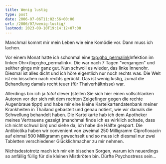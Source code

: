```yaml
---
title: Wenig lustig
type: post
date: 2006-07-06T11:02:56+00:00
url: /2006/07/wenig-lustig/
lastmod: 2023-09-10T19:14:12+07:00
---
```

Manchmal kommt mir mein Leben wie eine Komödie vor. Dann muss ich lachen.

Vor einem Monat hatte ich schonmal eine <txp:gho_permalink>Infektion im linken Ohr</txp:gho_permalink>. Die war nach 7 Tagen "vergangen" und seither gings mir ganz gut. Nun schwoll es wieder, das linke Innenohr. Diesmal ist alles dicht und ich höre eigentlich nur noch rechts was. Die Welt ist ein bisschen nach rechts gerückt. Das ist wenig lustig, zumal die Behandlung damals recht teuer (für Thaiverhältnisse) war.

Allerdings bin ich ja _total_ clever (stellen Sie sich hier einen vollschlanken Autoren vor der sich mit dem rechten Zeigefinger gegen die rechte Augenbraue tippt) und habe mir eine kleine Karteikartendatenbank meiner Krankheiten in Thailand gebastelt und genau notiert, wie wir damals die Schwellung behandelt haben. Die Karteikarte hab ich dem Apotheker meines Vertrauens gezeigt (manchmal finde ich es wirklich schade, dass ich nicht schwul bin) und siehe da, ich habe die Hälfte gespart. Die Antibiotika haben wir convenient von zweimal 250 Milligramm Ciprofloxacin auf einmal 500 Milligramm gewechselt und so muss ich diesmal nur zwei Tabletten verschiedener Glücklichmacher zu mir nehmen.

Nichtsdestotrotz mach ich mir ein bisschen Sorgen, warum ich neuerdings so anfällig füllig für die kleinen Mistkröten bin. Dürfte Psychostress sein...
